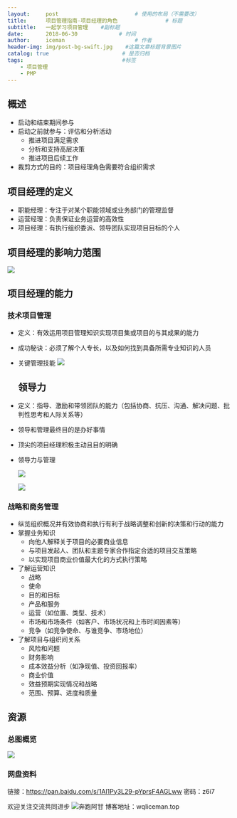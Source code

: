 ```yaml
---
layout:     post                    	# 使用的布局（不需要改）
title:      项目管理指南-项目经理的角色               # 标题 
subtitle:   一起学习项目管理 	#副标题
date:       2018-06-30             # 时间
author:     iceman                      # 作者
header-img: img/post-bg-swift.jpg    #这篇文章标题背景图片
catalog: true                       # 是否归档
tags:                               #标签
    - 项目管理
    - PMP
---
```



## 概述

- 启动和结束期间参与
- 启动之前就参与：评估和分析活动
  - 推进项目满足需求
  - 分析和支持高层决策
  - 推进项目后续工作
- 裁剪方式的目的：项目经理角色需要符合组织需求



## 项目经理的定义

- 职能经理：专注于对某个职能领域或业务部门的管理监督
- 运营经理：负责保证业务运营的高效性
- 项目经理：有执行组织委派、领导团队实现项目目标的个人



## 项目经理的影响力范围

![](http://ww1.sinaimg.cn/large/665db722gy1fstlommtuyj20sj0bvwfw.jpg)



## 项目经理的能力

### 技术项目管理

- 定义：有效运用项目管理知识实现项目集或项目的与其成果的能力
- 成功秘诀：必须了解个人专长，以及如何找到具备所需专业知识的人员
- 关键管理技能
  	![](http://ww1.sinaimg.cn/large/665db722gy1fstl2kvxxmj20gy05zweq.jpg)

	## 	领导力

- 定义：指导、激励和带领团队的能力（包括协商、抗压、沟通、解决问题、批判性思考和人际关系等）

- 领导和管理最终目的是办好事情

- 顶尖的项目经理积极主动且目的明确

- 领导力与管理

  ![](http://ww1.sinaimg.cn/large/665db722gy1fstl4a8g8yj20i709pmxo.jpg)

  ![](http://ww1.sinaimg.cn/large/665db722gy1fstl7gsvqmj20sx0g778j.jpg)



### 战略和商务管理

- 纵览组织概况并有效协商和执行有利于战略调整和创新的决策和行动的能力
- 掌握业务知识
  - 向他人解释关于项目的必要商业信息
  - 与项目发起人、团队和主题专家合作指定合适的项目交互策略
  - 以实现项目商业价值最大化的方式执行策略
- 了解运营知识
  - 战略
  - 使命
  - 目的和目标
  - 产品和服务
  - 运营（如位置、类型、技术）
  - 市场和市场条件（如客户、市场状况和上市时间因素等）
  - 竞争（如竞争使命、与谁竞争、市场地位）
- 了解项目与组织间关系
  - 风险和问题
  - 财务影响
  - 成本效益分析（如净现值、投资回报率）
  - 商业价值
  - 效益预期实现情况和战略
  - 范围、预算、进度和质量



## 资源

### 总图概览

![](http://ww1.sinaimg.cn/large/665db722gy1fstkwud3j2j21t41c847k.jpg)

### 网盘资料

链接：https://pan.baidu.com/s/1Al1Py3L29-pYprsF4AGLww 密码：z6i7

欢迎关注交流共同进步
![奔跑阿甘](http://ww1.sinaimg.cn/large/665db722gy1frf76owwqjj2076076q3e.jpg)
博客地址：wqliceman.top